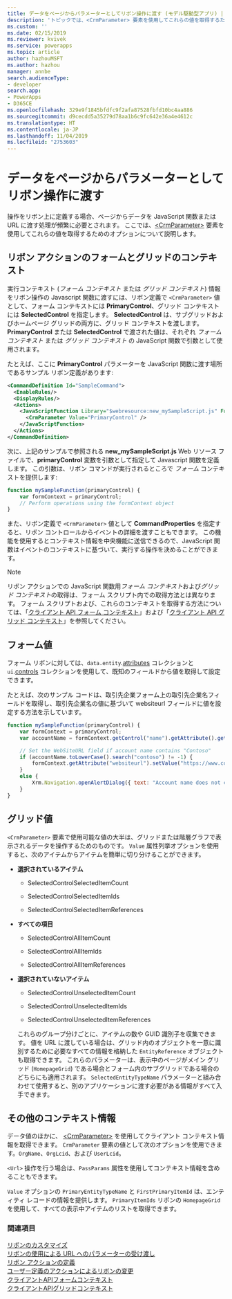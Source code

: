 ```yaml
---
title: データをページからパラメーターとしてリボン操作に渡す (モデル駆動型アプリ) | Microsoft Docs
description: 'トピックでは、<CrmParameter> 要素を使用してこれらの値を取得するためのオプションについて説明します。 '
ms.custom: ''
ms.date: 02/15/2019
ms.reviewer: kvivek
ms.service: powerapps
ms.topic: article
author: hazhouMSFT
ms.author: hazhou
manager: annbe
search.audienceType:
- developer
search.app:
- PowerApps
- D365CE
ms.openlocfilehash: 329e9f1845bfdfc9f2afa87528fbfd10bc4aa886
ms.sourcegitcommit: d9cecdd5a35279d78aa1b6c9fc642e36a4e4612c
ms.translationtype: HT
ms.contentlocale: ja-JP
ms.lasthandoff: 11/04/2019
ms.locfileid: "2753603"
---
```

# <a name="pass-data-from-a-page-as-a-parameter-to-ribbon-actions"></a>データをページからパラメーターとしてリボン操作に渡す

操作をリボン上に定義する場合、ページからデータを JavaScript 関数または URL に渡す処理が頻繁に必要とされます。 ここでは、[\<CrmParameter\>](https://msdn.microsoft.com/library/gg309332.aspx) 要素を使用してこれらの値を取得するためのオプションについて説明します。

## <a name="form-and-grid-context-in-ribbon-actions"></a>リボン アクションのフォームとグリッドのコンテキスト

実行コンテキスト (*フォーム コンテキスト* または *グリッド コンテキスト*) 情報をリボン操作の Javascript 関数に渡すには、リボン定義で `<CrmParameter>` 値として、フォーム コンテキストには **PrimaryControl**、グリッド コンテキストには **SelectedControl** を指定します。 **SelectedControl** は、サブグリッドおよびホームページ グリッドの両方に、グリッド コンテキストを渡します。 **PrimaryControl** または **SelectedControl** で渡された値は、それぞれ *フォーム コンテキスト* または *グリッド コンテキスト* の JavaScript 関数で引数として使用されます。 

たとえば、ここに **PrimaryControl** パラメーターを JavaScript 関数に渡す場所であるサンプル リボン定義があります:

```xml
<CommandDefinition Id="SampleCommand">
  <EnableRules/>
  <DisplayRules/>
  <Actions>
    <JavaScriptFunction Library="$webresource:new_mySampleScript.js" FunctionName="mySampleFunction">
      <CrmParameter Value="PrimaryControl" />
    </JavaScriptFunction>
  </Actions>
</CommandDefinition>
```

次に、上記のサンプルで参照される **new_mySampleScript.js** Web リソース ファイルで、**primaryControl** 変数を引数として指定して Javascript 関数を定義します。 この引数は、リボン コマンドが実行されるところで *フォーム* コンテキストを提供します:

```JavaScript
function mySampleFunction(primaryControl) {
    var formContext = primaryControl;
    // Perform operations using the formContext object
}
```

また、リボン定義で `<CrmParameter>` 値として **CommandProperties** を指定すると、リボン コントロールからイベントの詳細を渡すこともできます。 この機能を使用するとコンテキスト情報を中央機能に送信できるので、JavaScript 関数はイベントのコンテキストに基づいて、実行する操作を決めることができます。

> [!NOTE]
> リボン アクションでの JavaScript 関数用*フォーム コンテキスト*および*グリッド コンテキスト*の取得は、フォーム スクリプト内での取得方法とは異なります。 フォーム スクリプトおよび、これらのコンテキストを取得する方法については、「[クライアント API フォーム コンテキスト](clientapi/clientapi-form-context.md)」および「[クライアント API グリッド コンテキスト](clientapi/clientapi-grid-context.md)」を参照してください。

## <a name="form-values"></a>フォーム値

フォーム リボンに対しては、`data.entity`.[attributes](clientapi/reference/attributes.md) コレクションと `ui`.[controls](clientapi/reference/controls.md) コレクションを使用して、既知のフィールドから値を取得して設定できます。 

たとえば、次のサンプル コードは、取引先企業フォーム上の取引先企業名フィールドを取得し、取引先企業名の値に基づいて websiteurl フィールドに値を設定する方法を示しています。

```JavaScript
function mySampleFunction(primaryControl) {
    var formContext = primaryControl;    
    var accountName = formContext.getControl("name").getAttribute().getValue();    

    // Set the WebSiteURL field if account name contains "Contoso"
    if (accountName.toLowerCase().search("contoso") != -1) {
        formContext.getAttribute("websiteurl").setValue("https://www.contoso.com");
    }
    else {
        Xrm.Navigation.openAlertDialog({ text: "Account name does not contain 'Contoso'." });
    }
}
```

  
## <a name="grid-values"></a>グリッド値  
 `<CrmParameter>` 要素で使用可能な値の大半は、グリッドまたは階層グラフで表示されるデータを操作するためのものです。 `Value` 属性列挙オプションを使用すると、次のアイテムからアイテムを簡単に切り分けることができます。  
  
- **選択されているアイテム**  
  
    -   SelectedControlSelectedItemCount  
  
    -   SelectedControlSelectedItemIds  
  
    -   SelectedControlSelectedItemReferences  
  
- **すべての項目**  
  
    -   SelectedControlAllItemCount  
  
    -   SelectedControlAllItemIds  
  
    -   SelectedControlAllItemReferences  
  
- **選択されていないアイテム**  
  
    -   SelectedControlUnselectedItemCount  
  
    -   SelectedControlUnselectedItemIds  
  
    -   SelectedControlUnselectedItemReferences  
  
  これらのグループ分けごとに、アイテムの数や GUID 識別子を収集できます。 値を URL に渡している場合は、グリッド内のオブジェクトを一意に識別するために必要なすべての情報を格納した `EntityReference` オブジェクトも取得できます。 これらのパラメーターは、表示中のページがメイン グリッド (`HomepageGrid`) である場合とフォーム内のサブグリッドである場合のどちらにも適用されます。 `SelectedEntityTypeName` パラメーターと組み合わせて使用すると、別のアプリケーションに渡す必要がある情報がすべて入手できます。  
  
 
  
## <a name="other-context-information"></a>その他のコンテキスト情報  
 データ値のほかに、 [\<CrmParameter\>](https://msdn.microsoft.com/library/gg309332.aspx) を使用してクライアント コンテキスト情報を取得できます。  `CrmParameter` 要素の値として次のオプションを使用できます。`OrgName`、`OrgLcid`、および `UserLcid`。
 
 `<Url>` 操作を行う場合は、`PassParams` 属性を使用してコンテキスト情報を含めることもできます。  
  
 `Value` オプションの `PrimaryEntityTypeName` と `FirstPrimaryItemId` は、エンティティ レコードの情報を提供します。 `PrimaryItemIds` リボンの `HomepageGrid` を使用して、すべての表示中アイテムのリストを取得できます。
  
### <a name="see-also"></a>関連項目  
 [リボンのカスタマイズ](customize-commands-ribbon.md)   
 [リボンの使用による URL へのパラメーターの受け渡し](pass-parameters-url-by-using-ribbon.md)    
 [リボン アクションの定義](define-ribbon-actions.md)   
 [ユーザー定義のアクションによるリボンの変更](define-custom-actions-modify-ribbon.md)<br>
 [クライアントAPIフォームコンテキスト](clientapi/clientapi-form-context.md)<br>
 [クライアントAPIグリッドコンテキスト](clientapi/clientapi-grid-context.md)<br>
 
